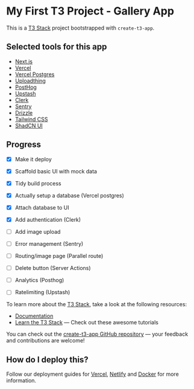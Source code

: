 # My First T3 Project - Gallery App

This is a [T3 Stack](https://create.t3.gg/) project bootstrapped with `create-t3-app`.

## Selected tools for this app

- [Next.js](https://nextjs.org)
- [Vercel](https://vercel.com/)
- [Vercel Postgres](https://vercel.com/docs/storage/vercel-postgres)
- [Uploadthing](https://uploadthing.com)
- [PostHog](https://posthog.com)
- [Upstash](https://upstash.com)
- [Clerk](https://clerk.com)
- [Sentry](https://sentry.io)
- [Drizzle](https://orm.drizzle.team)
- [Tailwind CSS](https://tailwindcss.com)
- [ShadCN UI](https://ui.shadcn.com)

## Progress 

- [x] Make it deploy
- [x] Scaffold basic UI with mock data
- [x] Tidy build process
- [x] Actually setup a database (Vercel postgres)
- [x] Attach database to UI
- [x] Add authentication (Clerk)
- [ ] Add image upload
- [ ] Error management (Sentry)
- [ ] Routing/image page (Parallel route)
- [ ] Delete button (Server Actions)
- [ ] Analytics (Posthog)
- [ ] Ratelimiting (Upstash)




To learn more about the [T3 Stack](https://create.t3.gg/), take a look at the following resources:

- [Documentation](https://create.t3.gg/)
- [Learn the T3 Stack](https://create.t3.gg/en/faq#what-learning-resources-are-currently-available) — Check out these awesome tutorials

You can check out the [create-t3-app GitHub repository](https://github.com/t3-oss/create-t3-app) — your feedback and contributions are welcome!

## How do I deploy this?

Follow our deployment guides for [Vercel](https://create.t3.gg/en/deployment/vercel), [Netlify](https://create.t3.gg/en/deployment/netlify) and [Docker](https://create.t3.gg/en/deployment/docker) for more information.
